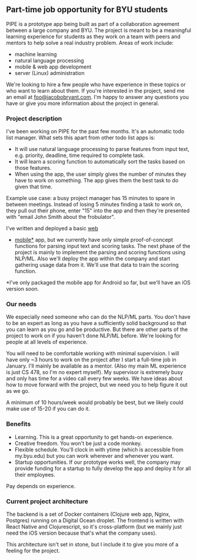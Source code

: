 ## Part-time job opportunity for BYU students
PIPE is a prototype app being built as part of a collaboration
agreement between a large company and BYU. The project is meant to be
a meaningful learning experience for students as they work on a team
with peers and mentors to help solve a real industry problem. Areas of
work include:

 - machine learning
 - natural language processing
 - mobile & web app development
 - server (Linux) administration

We're looking to hire a few people who have experience in these topics
or who want to learn about them. If you're interested in the project,
send me an email at
[foo@jacobobryant.com](mailto:foo@jacobobryant.com). I'm happy to
answer any questions you have or give you more information about the
project in general.

### Project description
I've been working on PIPE for the past few months. It's an automatic
todo list manager. What sets this apart from other todo list apps is:

 - It will use natural language processing to parse features from
   input text, e.g. priority, deadline, time required to complete
   task.
 - It will learn a scoring function to automatically sort the tasks
   based on those features.
 - When using the app, the user simply gives the number of minutes
   they have to work on something. The app gives them the best task to
   do given that time.

Example use case: a busy project manager has 15 minutes to spare in
between meetings. Instead of losing 5 minutes finding a task to work
on, they pull out their phone, enter "15" into the app and then
they're presented with "email John Smith about the frobulator".

I've written and deployed a basic [web](https://pipe.jacobobryant.com)
+ [mobile\*](https://jacobobryant.com/pipe.apk) app, but we currently
have only simple proof-of-concept functions for parsing input text and
scoring tasks. The next phase of the project is mainly to implement
the parsing and scoring functions using NLP/ML. Also we'll deploy the
app within the company and start gathering usage data from it. We'll
use that data to train the scoring function.

\*I've only packaged the mobile app for Android so far, but we'll have
an iOS version soon.

### Our needs
We especially need someone who can do the NLP/ML parts. You don't have
to be an expert as long as you have a sufficiently solid background so
that you can learn as you go and be productive. But there are other
parts of the project to work on if you haven't done NLP/ML before.
We're looking for people at all levels of experience.

You will need to be comfortable working with minimal supervision. I
will have only ~3 hours to work on the project after I start a
full-time job in January. I'll mainly be available as a mentor. (Also
my main ML experience is just CS 478, so I'm no expert myself). My
supervisor is extremely busy and only has time for a video call every
few weeks. We have ideas about how to move forward with the project,
but we need you to help figure it out as we go.

A minimum of 10 hours/week would probably be best, but we likely could
make use of 15-20 if you can do it.

### Benefits
 - Learning. This is a great opportunity to get hands-on experience.
 - Creative freedom. You won't be just a code monkey.
 - Flexible schedule. You'll clock in with ytime (which is accessible
   from my.byu.edu) but you can work wherever and whenever you want.
 - Startup opportunities. If our prototype works well, the company may
   provide funding for a startup to fully develop the app and deploy
   it for all their employees.

Pay depends on experience.

### Current project architecture
The backend is a set of Docker containers (Clojure web app, Nginx,
Postgres) running on a Digital Ocean droplet. The frontend is written
with React Native and Clojurescript, so it's cross-platform (but we
mainly just need the iOS version because that's what the company
uses).

This architecture isn't set in stone, but I include it to give you
more of a feeling for the project.
